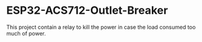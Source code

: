 # ESP32-ACS712-Outlet-Breaker
This project contain a relay to kill the power in case the load consumed too much of power.
